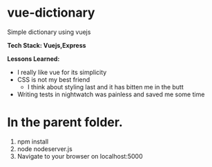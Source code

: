 # vue-dictionary

Simple dictionary using vuejs

**Tech Stack: Vuejs,Express**

**Lessons Learned:** 
* I really like vue for its simplicity
* CSS is not my best friend
  * I think about styling last and it has bitten me in the butt
* Writing tests in nightwatch was painless and saved me some time

# In the parent folder.
1. npm install
2. node nodeserver.js
3. Navigate to your browser on localhost:5000
